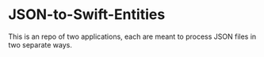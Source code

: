 # JSON-to-Swift-Entities
This is an repo of two applications, each are meant to process JSON files in two separate ways.
